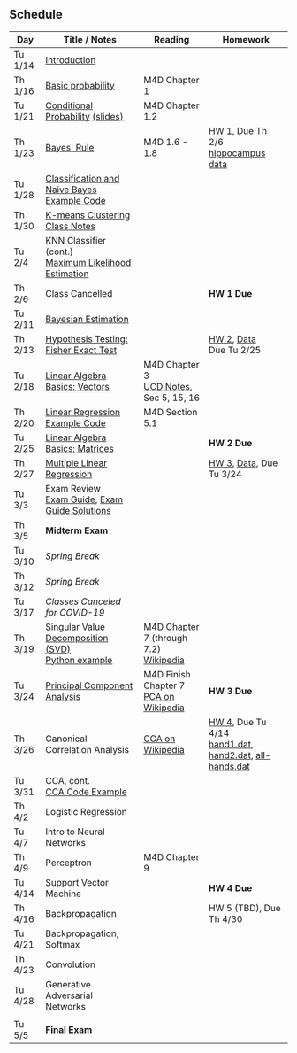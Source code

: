 ## Schedule

| Day     | Title / Notes                                                      | Reading         | Homework                                   |
|---------|--------------------------------------------------------------------|-----------------|--------------------------------------------|
| Tu 1/14 | [Introduction](lectures/L01-Introduction.pdf)                      |                 |                                            |
| Th 1/16 | [Basic probability](lectures/L02-ProbabilityBasics.pdf)            | M4D Chapter 1   |                                            |
| Tu 1/21 | [Conditional Probability](lectures/L03-ConditionalProbability.pdf) [(slides)](lectures/L03-ConditionalProbability-slides.pdf) | M4D Chapter 1.2 |                                            |
| Th 1/23 | [Bayes' Rule](lectures/L04-BayesRule.pdf)                          | M4D 1.6 - 1.8   | [HW 1](homeworks/hw1.pdf), Due Th 2/6 <br> [hippocampus data](homeworks/OASIS-hippocampus.csv) |
| Tu 1/28 | [Classification and Naive Bayes](lectures/L05-NaiveBayes.pdf) <br> [Example Code](examples/SimpleDataPlots.ipynb)   |        |       |
| Th 1/30 | [K-means Clustering](lectures/L06:07-Clustering:KNN.pdf) <br> [Class Notes](lectures/L06-Notes.pdf)           |         |          |
| Tu 2/4  | KNN Classifier (cont.) <br> [Maximum Likelihood Estimation](lectures/L07-MLE.pdf) |         |          |
| Th 2/6  | Class Cancelled     |   | **HW 1 Due**  |
| Tu 2/11 | [Bayesian Estimation](lectures/L08-BayesianEstimation.pdf)  |         |          |
| Th 2/13 | [Hypothesis Testing: Fisher Exact Test](lectures/L09-HypothesisTesting-FisherTest.pdf) |         | [HW 2](homeworks/hw2.pdf), [Data](homeworks/Data-HW2.zip) <br> Due Tu 2/25       |
| Tu 2/18 | [Linear Algebra Basics: Vectors](lectures/L10-Vectors.pdf)              | M4D Chapter 3<br>[UCD Notes](https://www.math.ucdavis.edu/~linear/linear.pdf), Sec 5, 15, 16        |          |
| Th 2/20 | [Linear Regression](lectures/L11-LinearRegression.pdf) <br> [Example Code](examples/LinearRegression.ipynb)  | M4D Section 5.1 |          |
| Tu 2/25 | [Linear Algebra Basics: Matrices](lectures/L12-Matrices.pdf)              |         |  **HW 2 Due**         |
| Th 2/27 | [Multiple Linear Regression](examples/MultipleLinearRegression.ipynb) |         |   [HW 3](homeworks/hw3.pdf), [Data](homeworks/faithful.csv), Due Tu 3/24       | 
| Tu 3/3  | Exam Review <br> [Exam Guide](lectures/MidtermGuide.pdf), [Exam Guide Solutions](lectures/MidtermGuideSolutions.pdf)|         |    |
| Th 3/5  | **Midterm Exam**     |         |          |
| Tu 3/10 | *Spring Break*                        |         |          |
| Th 3/12 | *Spring Break*                        |         |          |
| Tu 3/17 | *Classes Canceled for COVID-19* |  |           |
| Th 3/19 | [Singular Value Decomposition (SVD)](lectures/L14-SVD.pdf) <br>[Python example](examples/SVD.ipynb) | M4D Chapter 7 (through 7.2)<br>[Wikipedia](https://en.wikipedia.org/wiki/Singular_value_decomposition) | |
| Tu 3/24 | [Principal Component Analysis](lectures/L15-PCA.pdf) | M4D Finish Chapter 7<br>[PCA on Wikipedia](https://en.wikipedia.org/wiki/Principal_component_analysis)        |  **HW 3 Due** |
| Th 3/26 | Canonical Correlation Analysis | [CCA on Wikipedia](https://en.wikipedia.org/wiki/Canonical_correlation) |   [HW 4](homeworks/hw4.pdf), Due Tu 4/14<br>[hand1.dat](homeworks/hand1.dat), [hand2.dat](homeworks/hand2.dat), [all-hands.dat](homeworks/all-hands.dat) |
| Tu 3/31  | CCA, cont.<br>[CCA Code Example](examples/CCA.ipynb) |         |         |
| Th 4/2  | Logistic Regression |         |  |
| Tu 4/7  | Intro to Neural Networks |         |   |
| Th 4/9  | Perceptron | M4D Chapter 9 |        |
| Tu 4/14 | Support Vector Machine   |         |    **HW 4 Due**  |
| Th 4/16 | Backpropagation |         |   HW 5 (TBD), Due Th 4/30<br> |
| Tu 4/21 | Backpropagation, Softmax |         |  |
| Th 4/23 | Convolution |         |   |
| Tu 4/28 | Generative Adversarial Networks |         |   |
|         |               |         |          |
| Tu 5/5  | **Final Exam**             |         |          |
